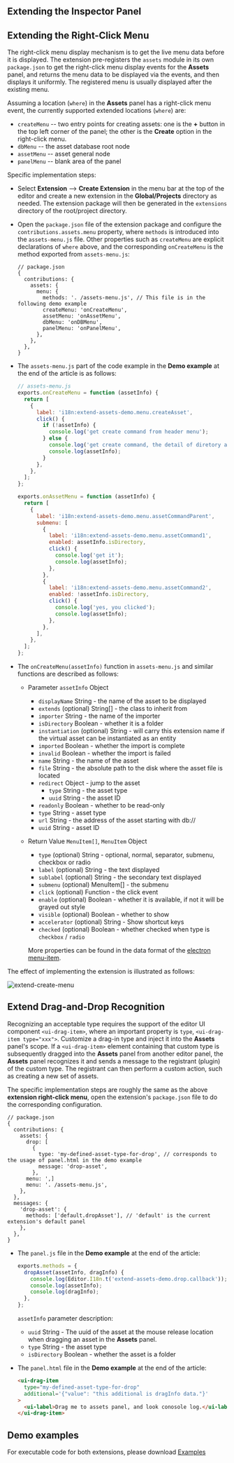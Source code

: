 ## Extending the Inspector Panel

## Extending the Right-Click Menu

The right-click menu display mechanism is to get the live menu data before it is displayed. The extension pre-registers the `assets` module in its own `package.json` to get the right-click menu display events for the **Assets** panel, and returns the menu data to be displayed via the events, and then displays it uniformly. The registered menu is usually displayed after the existing menu.

Assuming a location (`where`) in the **Assets** panel has a right-click menu event, the currently supported extended locations (`where`) are:

- `createMenu` -- two entry points for creating assets: one is the **+** button in the top left corner of the panel; the other is the **Create** option in the right-click menu.
- `dbMenu` -- the asset database root node
- `assetMenu` -- asset general node
- `panelMenu` -- blank area of the panel

Specific implementation steps:

- Select **Extension** --> **Create Extension** in the menu bar at the top of the editor and create a new extension in the **Global/Projects** directory as needed. The extension package will then be generated in the `extensions` directory of the root/project directory.
- Open the `package.json` file of the extension package and configure the `contributions.assets.menu` property, where `methods` is introduced into the `assets-menu.js` file. Other properties such as `createMenu` are explicit declarations of `where` above, and the corresponding `onCreateMenu` is the method exported from `assets-menu.js`:

  ```json5
  // package.json
  {
    contributions: {
      assets: {
        menu: {
          methods: '. /assets-menu.js', // This file is in the following demo example
          createMenu: 'onCreateMenu',
          assetMenu: 'onAssetMenu',
          dbMenu: 'onDBMenu',
          panelMenu: 'onPanelMenu',
        },
      },
    },
  }
  ```

- The `assets-menu.js` part of the code example in the **Demo example** at the end of the article is as follows:

  ```javascript
  // assets-menu.js
  exports.onCreateMenu = function (assetInfo) {
    return [
      {
        label: 'i18n:extend-assets-demo.menu.createAsset',
        click() {
          if (!assetInfo) {
            console.log('get create command from header menu');
          } else {
            console.log('get create command, the detail of diretory asset is:');
            console.log(assetInfo);
          }
        },
      },
    ];
  };

  exports.onAssetMenu = function (assetInfo) {
    return [
      {
        label: 'i18n:extend-assets-demo.menu.assetCommandParent',
        submenu: [
          {
            label: 'i18n:extend-assets-demo.menu.assetCommand1',
            enabled: assetInfo.isDirectory,
            click() {
              console.log('get it');
              console.log(assetInfo);
            },
          },
          {
            label: 'i18n:extend-assets-demo.menu.assetCommand2',
            enabled: !assetInfo.isDirectory,
            click() {
              console.log('yes, you clicked');
              console.log(assetInfo);
            },
          },
        ],
      },
    ];
  };
  ```

- The `onCreateMenu(assetInfo)` function in `assets-menu.js` and similar functions are described as follows:

  - Parameter `assetInfo` Object

    - `displayName` String - the name of the asset to be displayed
    - `extends` (optional) String[] - the class to inherit from
    - `importer` String - the name of the importer
    - `isDirectory` Boolean - whether it is a folder
    - `instantiation` (optional) String - will carry this extension name if the virtual asset can be instantiated as an entity
    - `imported` Boolean - whether the import is complete
    - `invalid` Boolean - whether the import is failed
    - `name` String - the name of the asset
    - `file` String - the absolute path to the disk where the asset file is located
    - `redirect` Object - jump to the asset
      - `type` String - the asset type
      - `uuid` String - the asset ID
    - `readonly` Boolean - whether to be read-only
    - `type` String - asset type
    - `url` String - the address of the asset starting with db://
    - `uuid` String - asset ID

  - Return Value `MenuItem[]`, `MenuItem` Object

    - `type` (optional) String - optional, normal, separator, submenu, checkbox or radio
    - `label` (optional) String - the text displayed
    - `sublabel` (optional) String - the secondary text displayed
    - `submenu` (optional) MenuItem[] - the submenu
    - `click` (optional) Function - the click event
    - `enable` (optional) Boolean - whether it is available, if not it will be grayed out style
    - `visible` (optional) Boolean - whether to show
    - `accelerator` (optional) String - Show shortcut keys
    - `checked` (optional) Boolean - whether checked when type is `checkbox` / `radio`

    More properties can be found in the data format of the [electron menu-item](https://www.electronjs.org/docs/api/menu-item).

The effect of implementing the extension is illustrated as follows:

![extend-create-menu](img/extend-create-menu.png)

## Extend Drag-and-Drop Recognition

Recognizing an acceptable type requires the support of the editor UI component `<ui-drag-item>`, where an important property is `type`, `<ui-drag-item type="xxx">`. Customize a drag-in type and inject it into the **Assets** panel's scope. If a `<ui-drag-item>` element containing that custom type is subsequently dragged into the **Assets** panel from another editor panel, the **Assets** panel recognizes it and sends a message to the registrant (plugin) of the custom type. The registrant can then perform a custom action, such as creating a new set of assets.

The specific implementation steps are roughly the same as the above **extension right-click menu**, open the extension's `package.json` file to do the corresponding configuration.

```json5
// package.json
{
  contributions: {
    assets: {
      drop: [
        {
          type: 'my-defined-asset-type-for-drop', // corresponds to the usage of panel.html in the demo example
          message: 'drop-asset',
        },
      menu: ',]
      menu: '. /assets-menu.js',
    },
  },
  messages: {
    'drop-asset': {
      methods: ['default.dropAsset'], // 'default' is the current extension's default panel
    },
  },
}
```

- The `panel.js` file in the **Demo example** at the end of the article:

  ```javascript
  exports.methods = {
    dropAsset(assetInfo, dragInfo) {
      console.log(Editor.I18n.t('extend-assets-demo.drop.callback'));
      console.log(assetInfo);
      console.log(dragInfo);
    },
  };
  ```

  `assetInfo` parameter description:

    - `uuid` String - The uuid of the asset at the mouse release location when dragging an asset in the **Assets** panel.
    - `type` String - the asset type
    - `isDirectory` Boolean - whether the asset is a folder

- The `panel.html` file in the **Demo example** at the end of the article:

  ```html
  <ui-drag-item
    type="my-defined-asset-type-for-drop"
    additional='{"value": "this additional is dragInfo data."}'
  >
    <ui-label>Drag me to assets panel, and look conosole log.</ui-label>
  </ui-drag-item>
  ```

## Demo examples

For executable code for both extensions, please download <a href="img/extend-assets-demo.zip" target="_blank">Examples</a>
